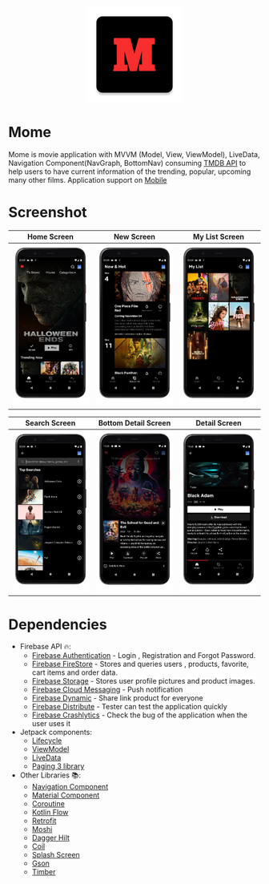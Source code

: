 <p align="center"><img src="screenshots/logo.png"></p>

# Mome
Mome is movie application with MVVM (Model, View, ViewModel), LiveData, Navigation Component(NavGraph, BottomNav) consuming [TMDB API](https://www.themoviedb.org/documentation/api) to help users to have current information of the trending, popular, upcoming many other films.
Application support on [Mobile](https://play.google.com/store/apps/details?id=com.goldenowl.ecommerceapp)

# Screenshot
|        Home Screen        |        New Screen        |       My List Screen        |
|:-------------------------:|:------------------------:|:---------------------------:|
| ![](screenshots/home.png) | ![](screenshots/new.png) | ![](screenshots/mylist.png) |

|        Search Screen        |        Bottom Detail Screen        |        Detail Screen        |
|:---------------------------:|:----------------------------------:|:---------------------------:|
| ![](screenshots/search.png) | ![](screenshots/bottom_detail.png) | ![](screenshots/detail.png) |


# Dependencies
- Firebase API 🔥:
    - [Firebase Authentication](https://firebase.google.com/docs/auth) - Login , Registration and Forgot Password.
    - [Firebase FireStore](https://firebase.google.com/docs/firestore) - Stores and queries users , products, favorite, cart items and order data.
    - [Firebase Storage](https://firebase.google.com/docs/storage) - Stores user profile pictures and product images.
    - [Firebase Cloud Messaging](https://firebase.google.com/docs/cloud-messaging) - Push notification
    - [Firebase Dynamic](https://firebase.google.com/docs/dynamic-links) - Share link product for everyone
    - [Firebase Distribute](https://firebase.google.com/docs/app-distribution/android/distribute-console) - Tester can test the application quickly
    - [Firebase Crashlytics](https://firebase.google.com/docs/crashlytics) - Check the bug of the application when the user uses it
- Jetpack components:
    - [Lifecycle](https://developer.android.com/topic/libraries/architecture/lifecycle)
    - [ViewModel](https://developer.android.com/topic/libraries/architecture/viewmodel)
    - [LiveData](https://developer.android.com/topic/libraries/architecture/livedata)
    - [Paging 3 library](https://developer.android.com/topic/libraries/architecture/paging/v3-overview)
- Other Libraries 📚:
    - [Navigation Component](https://developer.android.com/guide/navigation/navigation-getting-started)
    - [Material Component](https://material.io/components?platform=android)
    - [Coroutine](https://developer.android.com/topic/libraries/architecture/coroutines)
    - [Kotlin Flow](https://developer.android.com/kotlin/flow)
    - [Retrofit](https://square.github.io/retrofit)
    - [Moshi](https://github.com/square/moshi)
    - [Dagger Hilt](https://developer.android.com/training/dependency-injection/hilt-android)
    - [Coil](https://coil-kt.github.io/coil/)
    - [Splash Screen](https://developer.android.com/guide/topics/ui/splash-screen)
    - [Gson](https://github.com/google/gson)
    - [Timber](https://github.com/JakeWharton/timber)
